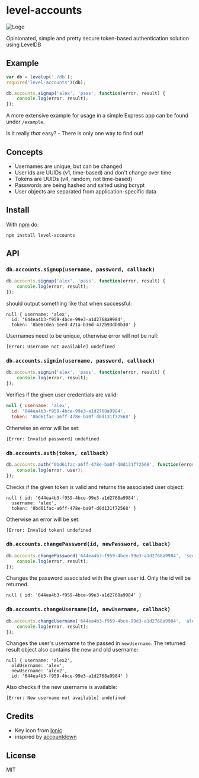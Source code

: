 level-accounts
==============

![Logo](https://cdnjs.cloudflare.com/ajax/libs/ionicons/1.5.2/png/512/key.png)

Opinionated, simple and pretty secure token-based authentication solution using LevelDB

Example
-------

```javascript
var db = levelup('./db');
require('level-accounts')(db);

db.accounts.signup('alex', 'pass', function(error, result) {
    console.log(error, result);
});
```

A more extensive example for usage in a simple Express app can be found under `/example`.

Is it really *that* easy? - There is only one way to find out!

Concepts
--------

* Usernames are unique, but can be changed
* User ids are UUIDs (v1, time-based) and don't change over time
* Tokens are UUIDs (v4, random, not time-based)
* Passwords are being hashed and salted using bcrypt
* User objects are separated from application-specific data

Install
-------

With [npm](https://npmjs.org) do:

```
npm install level-accounts
```

API
---

### `db.accounts.signup(username, password, callback)`

```javascript
db.accounts.signup('alex', 'pass', function(error, result) {
    console.log(error, result);
});
```

should output something like that when successful:

```
null { username: 'alex',
  id: '644ea4b3-f959-4bce-99e3-a1d2768a9984',
  token: '8b06cdea-1eed-421a-b36d-472b93db0b30' }
```

Usernames need to be unique, otherwise error will not be null:

```
[Error: Username not available] undefined
```

### `db.accounts.signin(username, password, callback)`

```javascript
db.accounts.signin('alex', 'pass', function(error, result) {
    console.log(error, result);
});
```

Verifies if the given user credentials are valid:

```javascript
null { username: 'alex',
  id: '644ea4b3-f959-4bce-99e3-a1d2768a9984',
  token: '0bd61fac-a6ff-478e-ba0f-d0d131f72568' }
```

Otherwise an error will be set:

```
[Error: Invalid password] undefined
```

### `db.accounts.auth(token, callback)`

```javascript
db.accounts.auth('0bd61fac-a6ff-478e-ba0f-d0d131f72568', function(error, user) {
    console.log(error, user);
});
```

Checks if the given token is valid and returns the associated user object:

```
null { id: '644ea4b3-f959-4bce-99e3-a1d2768a9984',
  username: 'alex',
  token: '0bd61fac-a6ff-478e-ba0f-d0d131f72568' }
```

Otherwise an error will be set:

```
[Error: Invalid token] undefined
```

### `db.accounts.changePassword(id, newPassword, callback)`

```javascript
db.accounts.changePassword('644ea4b3-f959-4bce-99e3-a1d2768a9984', 'secret new password', function(error, result) {
    console.log(error, result);
});
```

Changes the password associated with the given user id.
Only the id will be returned.

```
null { id: '644ea4b3-f959-4bce-99e3-a1d2768a9984' }
```

### `db.accounts.changeUsername(id, newUsername, callback)`

```javascript
db.accounts.changeUsername('644ea4b3-f959-4bce-99e3-a1d2768a9984', 'alex2', function(error, result) {
    console.log(error, result);
});
```

Changes the user's username to the passed in `newUsername`.
The returned result object also contains the new and old username:

```
null { username: 'alex2',
  oldUsername: 'alex',
  newUsername: 'alex2',
  id: '644ea4b3-f959-4bce-99e3-a1d2768a9984' }
```

Also checks if the new username is available:

```
[Error: New username not available] undefined
```

Credits
-------

* Key icon from [Ionic](http://ionicons.com/)
* inspired by [accountdown](https://github.com/substack/accountdown)

License
-------

MIT

